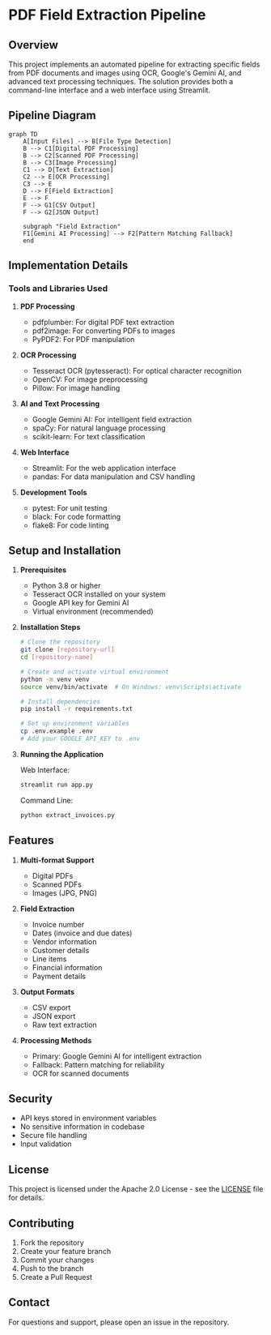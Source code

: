 # PDF Field Extraction Pipeline

## Overview
This project implements an automated pipeline for extracting specific fields from PDF documents and images using OCR, Google's Gemini AI, and advanced text processing techniques. The solution provides both a command-line interface and a web interface using Streamlit.

## Pipeline Diagram
```mermaid
graph TD
    A[Input Files] --> B[File Type Detection]
    B --> C1[Digital PDF Processing]
    B --> C2[Scanned PDF Processing]
    B --> C3[Image Processing]
    C1 --> D[Text Extraction]
    C2 --> E[OCR Processing]
    C3 --> E
    D --> F[Field Extraction]
    E --> F
    F --> G1[CSV Output]
    F --> G2[JSON Output]
    
    subgraph "Field Extraction"
    F1[Gemini AI Processing] --> F2[Pattern Matching Fallback]
    end
```

## Implementation Details

### Tools and Libraries Used

1. **PDF Processing**
   - pdfplumber: For digital PDF text extraction
   - pdf2image: For converting PDFs to images
   - PyPDF2: For PDF manipulation

2. **OCR Processing**
   - Tesseract OCR (pytesseract): For optical character recognition
   - OpenCV: For image preprocessing
   - Pillow: For image handling

3. **AI and Text Processing**
   - Google Gemini AI: For intelligent field extraction
   - spaCy: For natural language processing
   - scikit-learn: For text classification

4. **Web Interface**
   - Streamlit: For the web application interface
   - pandas: For data manipulation and CSV handling

5. **Development Tools**
   - pytest: For unit testing
   - black: For code formatting
   - flake8: For code linting

## Setup and Installation

1. **Prerequisites**
   - Python 3.8 or higher
   - Tesseract OCR installed on your system
   - Google API key for Gemini AI
   - Virtual environment (recommended)

2. **Installation Steps**
   ```bash
   # Clone the repository
   git clone [repository-url]
   cd [repository-name]

   # Create and activate virtual environment
   python -m venv venv
   source venv/bin/activate  # On Windows: venv\Scripts\activate

   # Install dependencies
   pip install -r requirements.txt

   # Set up environment variables
   cp .env.example .env
   # Add your GOOGLE_API_KEY to .env
   ```

3. **Running the Application**

   Web Interface:
   ```bash
   streamlit run app.py
   ```

   Command Line:
   ```bash
   python extract_invoices.py
   ```

## Features

1. **Multi-format Support**
   - Digital PDFs
   - Scanned PDFs
   - Images (JPG, PNG)

2. **Field Extraction**
   - Invoice number
   - Dates (invoice and due dates)
   - Vendor information
   - Customer details
   - Line items
   - Financial information
   - Payment details

3. **Output Formats**
   - CSV export
   - JSON export
   - Raw text extraction

4. **Processing Methods**
   - Primary: Google Gemini AI for intelligent extraction
   - Fallback: Pattern matching for reliability
   - OCR for scanned documents

## Security

- API keys stored in environment variables
- No sensitive information in codebase
- Secure file handling
- Input validation

## License

This project is licensed under the Apache 2.0 License - see the [LICENSE](LICENSE) file for details.

## Contributing

1. Fork the repository
2. Create your feature branch
3. Commit your changes
4. Push to the branch
5. Create a Pull Request

## Contact

For questions and support, please open an issue in the repository. 
